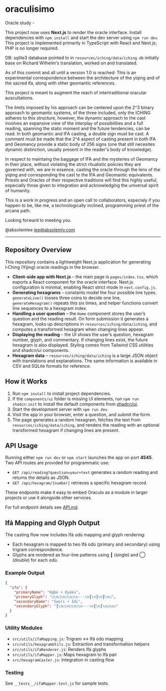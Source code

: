 # oraculisimo
Oracle study -

This project now uses **Next.js** to render the oracle interface. Install dependencies with `npm install` and start the dev server using `npm run dev`.
This project is implemented primarily in TypeScript with React and Next.js; PHP is no longer required.

DB: sqlite3 database pointed to in `resources/iching/data/iching.db` initially base on Richard Wilhelm's translation, worked on and translated.

As of this commit and all until a version 1.0 is reached: This is an experimental correspondence between the architecture of the yiqing and of the sacred ifa, along with other geomantic references.

This project is meant to augment the reach of intertraditional oracular auscultations.

The limits imposed by his approach can be centered upon the 2^3 binary approach to geomantic systems, of the three included, only the ICHING adheres to this structure, however, the dynamic approach to the cast involves an expansive view of the interplay of possibilities and a full reading, spanning the static moment and the future tendencies, can be read. In both geomantic and IFA casting, a double sign must be cast. A comment must be made that the 2^4 aspect of casting present in both IFA and Geomancy provide a static body of 256 signs (one that still necesites dynamic distinction, usually present in the reader's body of knowledge).

In respect to maintaing the baggage of IFA and the mysteries of Geomancy in their place, without violating the strict ritualistic policies they are governed with, we are in essence, casting the oracle through the lens of the yiqing and corresponding the cast to the IFA and Geomantic equivalents. Priests and Oracles of their respective traditions will find this highly useful, especially those given to integration and acknowledging the universal spirit of humanity.

This is a work in progress and an open call to collaborators, especialy if you happen to be, like me, a technologically inclined, programming priest of the arcane path.

Looking forward to meeting you.

@absolemlee
lee@absolemly.com

---

## Repository Overview

This repository contains a lightweight Next.js application for generating I‑Ching (Yijing) oracle readings in the browser.

- **Client-side app with Next.js** – the main page is `pages/index.tsx`, which exports a React component for the oracle interface. Next.js configuration is minimal, enabling React strict mode in `next.config.js`.
- **Generating hexagrams** – constants model the four possible line types. `generateLine()` tosses three coins to decide one line, `generateHexagram()` repeats this six times, and helper functions convert line sequences to a hexagram index.
- **Handling a user question** – the `Home` component stores the user’s question and the reading result. On form submission it generates a hexagram, looks up descriptions in `resources/iching/data/iching`, and computes a transformed hexagram when changing lines appear.
- **Displaying the reading** – the UI shows the user’s question, hexagram number, glyph, and commentary. If changing lines exist, the future hexagram is also displayed. Styling comes from Tailwind CSS utilities and shadcn/ui components.
- **Hexagram data** – `resources/iching/data/iching` is a large JSON object with translations and explanations. The same information is available in CSV and SQLite formats for reference.

## How it Works

1. Run `npm install` to install project dependencies.
2. If the `components/ui` folder is missing UI elements, run `npm run shadcn:init` to install the default components from [shadcn/ui](https://ui.shadcn.com/).
3. Start the development server with `npm run dev`.
4. Visit the app in your browser, enter a question, and submit the form.
5. The page generates a random hexagram, fetches the text from `resources/iching/data/iching`, and renders the reading with an optional transformed hexagram if changing lines are present.

## API Usage

Running either `npm run dev` or `npm start` launches the app on port **4545**. Two API routes are provided for programmatic use:

- `GET /api/reading?question=your+text` generates a random reading and returns the details as JSON.
- `GET /api/hexagram/[number]` retrieves a specific hexagram record.

These endpoints make it easy to embed Oraculo as a module in larger projects or use it alongside other services.

For full endpoint details see [API.md](API.md).

## Ifá Mapping and Glyph Output

The casting flow now includes Ifá odù mapping and glyph rendering:

- Each hexagram is mapped to two Ifá odù (primary and secondary) using trigram correspondence.
- Glyphs are rendered as four-line patterns using ┃ (single) and ◯ (double) for each odù.

### Example Output

```json
{
  "ifa": {
    "primaryName": "Ogbe + Oyeku",
    "primaryGlyph": "◯\n◯\n◯\n◯\n---\n┃\n┃\n┃\n◯",
    "secondaryName": "Iwori + Idi",
    "secondaryGlyph": "┃\n◯\n◯\n◯\n---\n┃\n┃\n◯\n◯"
  }
}
```

### Utility Modules
- `src/utils/ifaMapping.js`: Trigram ↔ Ifá odù mapping
- `src/utils/hexagramUtils.js`: Extraction and transformation helpers
- `src/utils/ifaRenderer.js`: Renders Ifá glyphs
- `src/utils/ifaMapper.js`: Maps hexagram to Ifá pair
- `src/hexagramCaster.js`: Integration in casting flow

### Testing
See `__tests__/ifaMapper.test.js` for sample tests.


